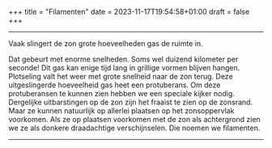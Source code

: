 +++
title = "Filamenten"
date = 2023-11-17T19:54:58+01:00
draft = false
+++

---
Vaak slingert de zon grote hoeveelheden gas de ruimte in.

Dat gebeurt met enorme snelheden. Soms wel duizend kilometer per
seconde! Dit gas kan enige tijd lang in grillige vormen blijven hangen.
Plotseling valt het weer met grote snelheid naar de zon terug. Deze
uitgeslingerde hoeveelheid gas heet een
protuberans. Om deze protuberansen te kunnen zien
hebben we een speciale kijker nodig. Dergelijke uitbarstingen op de zon
zijn het fraaist te zien op de zonsrand. Maar ze kunnen natuurlijk op
allerlei plaatsen op het zonsoppervlak voorkomen. Als ze op plaatsen
voorkomen met de zon als achtergrond zien we ze als donkere draadachtige
verschijnselen. Die noemen we filamenten.

---
